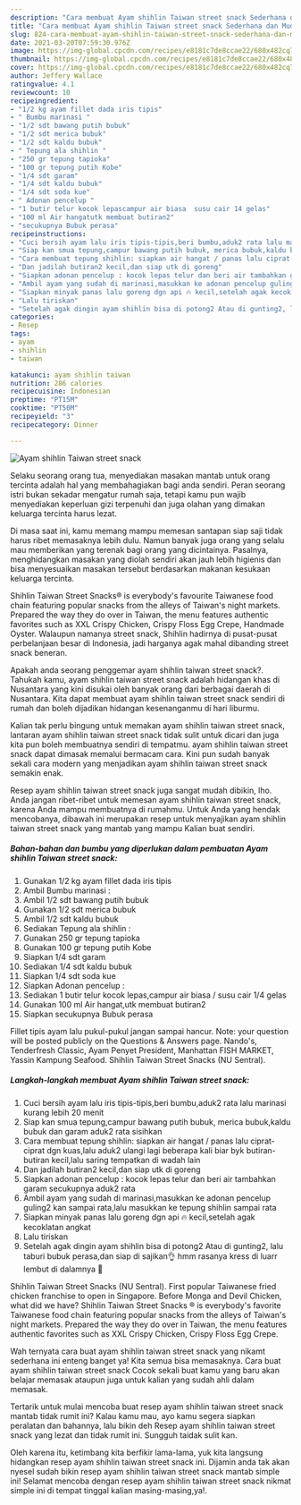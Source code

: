 ```yaml
---
description: "Cara membuat Ayam shihlin Taiwan street snack Sederhana dan Mudah Dibuat"
title: "Cara membuat Ayam shihlin Taiwan street snack Sederhana dan Mudah Dibuat"
slug: 824-cara-membuat-ayam-shihlin-taiwan-street-snack-sederhana-dan-mudah-dibuat
date: 2021-03-20T07:59:30.976Z
image: https://img-global.cpcdn.com/recipes/e8181c7de8ccae22/680x482cq70/ayam-shihlin-taiwan-street-snack-foto-resep-utama.jpg
thumbnail: https://img-global.cpcdn.com/recipes/e8181c7de8ccae22/680x482cq70/ayam-shihlin-taiwan-street-snack-foto-resep-utama.jpg
cover: https://img-global.cpcdn.com/recipes/e8181c7de8ccae22/680x482cq70/ayam-shihlin-taiwan-street-snack-foto-resep-utama.jpg
author: Jeffery Wallace
ratingvalue: 4.1
reviewcount: 10
recipeingredient:
- "1/2 kg ayam fillet dada iris tipis"
- " Bumbu marinasi "
- "1/2 sdt bawang putih bubuk"
- "1/2 sdt merica bubuk"
- "1/2 sdt kaldu bubuk"
- " Tepung ala shihlin "
- "250 gr tepung tapioka"
- "100 gr tepung putih Kobe"
- "1/4 sdt garam"
- "1/4 sdt kaldu bubuk"
- "1/4 sdt soda kue"
- " Adonan pencelup "
- "1 butir telur kocok lepascampur air biasa  susu cair 14 gelas"
- "100 ml Air hangatutk membuat butiran2"
- "secukupnya Bubuk perasa"
recipeinstructions:
- "Cuci bersih ayam lalu iris tipis-tipis,beri bumbu,aduk2 rata lalu marinasi kurang lebih 20 menit"
- "Siap kan smua tepung,campur bawang putih bubuk, merica bubuk,kaldu bubuk dan garam aduk2 rata sisihkan"
- "Cara membuat tepung shihlin: siapkan air hangat / panas lalu ciprat- ciprat dgn kuas,lalu aduk2 ulangi lagi beberapa kali biar byk butiran-butiran kecil,lalu saring tempatkan di wadah lain"
- "Dan jadilah butiran2 kecil,dan siap utk di goreng"
- "Siapkan adonan pencelup : kocok lepas telur dan beri air tambahkan garam secukupnya aduk2 rata"
- "Ambil ayam yang sudah di marinasi,masukkan ke adonan pencelup guling2 kan sampai rata,lalu masukkan ke tepung shihlin sampai rata"
- "Siapkan minyak panas lalu goreng dgn api 🔥 kecil,setelah agak kecoklatan angkat"
- "Lalu tiriskan"
- "Setelah agak dingin ayam shihlin bisa di potong2 Atau di gunting2, lalu taburi bubuk perasa,dan siap di sajikan👌 hmm rasanya kress di luarr lembut di dalamnya 🤗"
categories:
- Resep
tags:
- ayam
- shihlin
- taiwan

katakunci: ayam shihlin taiwan 
nutrition: 286 calories
recipecuisine: Indonesian
preptime: "PT15M"
cooktime: "PT50M"
recipeyield: "3"
recipecategory: Dinner

---
```



![Ayam shihlin Taiwan street snack](https://img-global.cpcdn.com/recipes/e8181c7de8ccae22/680x482cq70/ayam-shihlin-taiwan-street-snack-foto-resep-utama.jpg)

Selaku seorang orang tua, menyediakan masakan mantab untuk orang tercinta adalah hal yang membahagiakan bagi anda sendiri. Peran seorang istri bukan sekadar mengatur rumah saja, tetapi kamu pun wajib menyediakan keperluan gizi terpenuhi dan juga olahan yang dimakan keluarga tercinta harus lezat.

Di masa  saat ini, kamu memang mampu memesan santapan siap saji tidak harus ribet memasaknya lebih dulu. Namun banyak juga orang yang selalu mau memberikan yang terenak bagi orang yang dicintainya. Pasalnya, menghidangkan masakan yang diolah sendiri akan jauh lebih higienis dan bisa menyesuaikan masakan tersebut berdasarkan makanan kesukaan keluarga tercinta. 

Shihlin Taiwan Street Snacks® is everybody&#39;s favourite Taiwanese food chain featuring popular snacks from the alleys of Taiwan&#39;s night markets. Prepared the way they do over in Taiwan, the menu features authentic favorites such as XXL Crispy Chicken, Crispy Floss Egg Crepe, Handmade Oyster. Walaupun namanya street snack, Shihlin hadirnya di pusat-pusat perbelanjaan besar di Indonesia, jadi harganya agak mahal dibanding street snack beneran.

Apakah anda seorang penggemar ayam shihlin taiwan street snack?. Tahukah kamu, ayam shihlin taiwan street snack adalah hidangan khas di Nusantara yang kini disukai oleh banyak orang dari berbagai daerah di Nusantara. Kita dapat membuat ayam shihlin taiwan street snack sendiri di rumah dan boleh dijadikan hidangan kesenanganmu di hari liburmu.

Kalian tak perlu bingung untuk memakan ayam shihlin taiwan street snack, lantaran ayam shihlin taiwan street snack tidak sulit untuk dicari dan juga kita pun boleh membuatnya sendiri di tempatmu. ayam shihlin taiwan street snack dapat dimasak memalui bermacam cara. Kini pun sudah banyak sekali cara modern yang menjadikan ayam shihlin taiwan street snack semakin enak.

Resep ayam shihlin taiwan street snack juga sangat mudah dibikin, lho. Anda jangan ribet-ribet untuk memesan ayam shihlin taiwan street snack, karena Anda mampu membuatnya di rumahmu. Untuk Anda yang hendak mencobanya, dibawah ini merupakan resep untuk menyajikan ayam shihlin taiwan street snack yang mantab yang mampu Kalian buat sendiri.

<!--inarticleads1-->

##### Bahan-bahan dan bumbu yang diperlukan dalam pembuatan Ayam shihlin Taiwan street snack:

1. Gunakan 1/2 kg ayam fillet dada iris tipis
1. Ambil  Bumbu marinasi :
1. Ambil 1/2 sdt bawang putih bubuk
1. Gunakan 1/2 sdt merica bubuk
1. Ambil 1/2 sdt kaldu bubuk
1. Sediakan  Tepung ala shihlin :
1. Gunakan 250 gr tepung tapioka
1. Gunakan 100 gr tepung putih Kobe
1. Siapkan 1/4 sdt garam
1. Sediakan 1/4 sdt kaldu bubuk
1. Siapkan 1/4 sdt soda kue
1. Siapkan  Adonan pencelup :
1. Sediakan 1 butir telur kocok lepas,campur air biasa / susu cair 1/4 gelas
1. Gunakan 100 ml Air hangat,utk membuat butiran2
1. Siapkan secukupnya Bubuk perasa


Fillet tipis ayam lalu pukul-pukul jangan sampai hancur. Note: your question will be posted publicly on the Questions &amp; Answers page. Nando&#39;s, Tenderfresh Classic, Ayam Penyet President, Manhattan FISH MARKET, Yassin Kampung Seafood. Shihlin Taiwan Street Snacks (NU Sentral). 

<!--inarticleads2-->

##### Langkah-langkah membuat Ayam shihlin Taiwan street snack:

1. Cuci bersih ayam lalu iris tipis-tipis,beri bumbu,aduk2 rata lalu marinasi kurang lebih 20 menit
1. Siap kan smua tepung,campur bawang putih bubuk, merica bubuk,kaldu bubuk dan garam aduk2 rata sisihkan
1. Cara membuat tepung shihlin: siapkan air hangat / panas lalu ciprat- ciprat dgn kuas,lalu aduk2 ulangi lagi beberapa kali biar byk butiran-butiran kecil,lalu saring tempatkan di wadah lain
1. Dan jadilah butiran2 kecil,dan siap utk di goreng
1. Siapkan adonan pencelup : kocok lepas telur dan beri air tambahkan garam secukupnya aduk2 rata
1. Ambil ayam yang sudah di marinasi,masukkan ke adonan pencelup guling2 kan sampai rata,lalu masukkan ke tepung shihlin sampai rata
1. Siapkan minyak panas lalu goreng dgn api 🔥 kecil,setelah agak kecoklatan angkat
1. Lalu tiriskan
1. Setelah agak dingin ayam shihlin bisa di potong2 Atau di gunting2, lalu taburi bubuk perasa,dan siap di sajikan👌 hmm rasanya kress di luarr lembut di dalamnya 🤗


Shihlin Taiwan Street Snacks (NU Sentral). First popular Taiwanese fried chicken franchise to open in Singapore. Before Monga and Devil Chicken, what did we have? Shihlin Taiwan Street Snacks ® is everybody&#39;s favorite Taiwanese food chain featuring popular snacks from the alleys of Taiwan&#39;s night markets. Prepared the way they do over in Taiwan, the menu features authentic favorites such as XXL Crispy Chicken, Crispy Floss Egg Crepe. 

Wah ternyata cara buat ayam shihlin taiwan street snack yang nikamt sederhana ini enteng banget ya! Kita semua bisa memasaknya. Cara buat ayam shihlin taiwan street snack Cocok sekali buat kamu yang baru akan belajar memasak ataupun juga untuk kalian yang sudah ahli dalam memasak.

Tertarik untuk mulai mencoba buat resep ayam shihlin taiwan street snack mantab tidak rumit ini? Kalau kamu mau, ayo kamu segera siapkan peralatan dan bahannya, lalu bikin deh Resep ayam shihlin taiwan street snack yang lezat dan tidak rumit ini. Sungguh taidak sulit kan. 

Oleh karena itu, ketimbang kita berfikir lama-lama, yuk kita langsung hidangkan resep ayam shihlin taiwan street snack ini. Dijamin anda tak akan nyesel sudah bikin resep ayam shihlin taiwan street snack mantab simple ini! Selamat mencoba dengan resep ayam shihlin taiwan street snack nikmat simple ini di tempat tinggal kalian masing-masing,ya!.

